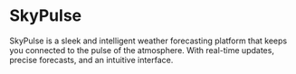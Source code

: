 # SkyPulse
SkyPulse is a sleek and intelligent weather forecasting platform that keeps you connected to the pulse of the atmosphere. With real-time updates, precise forecasts, and an intuitive interface.
